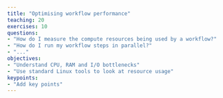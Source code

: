 ```yaml
---
title: "Optimising workflow performance"
teaching: 20
exercises: 10
questions:
- "How do I measure the compute resources being used by a workflow?"
- "How do I run my workflow steps in parallel?"
- "..."
objectives:
- "Understand CPU, RAM and I/O bottlenecks"
- "Use standard Linux tools to look at resource usage"
keypoints:
- "Add key points"
---
```

